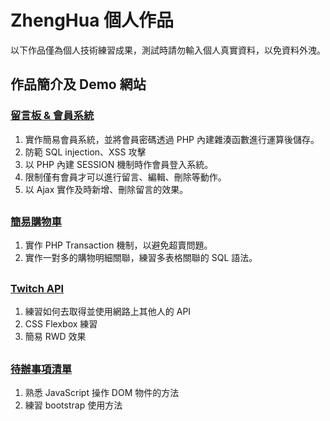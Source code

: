 # ZhengHua 個人作品

以下作品僅為個人技術練習成果，測試時請勿輸入個人真實資料，以免資料外洩。

## 作品簡介及 Demo 網站

### [留言板 & 會員系統](http://trycoding.tw/demo/userSystem)
1. 實作簡易會員系統，並將會員密碼透過 PHP 內建雜湊函數進行運算後儲存。
2. 防範 SQL injection、XSS 攻擊
3. 以 PHP 內建 SESSION 機制時作會員登入系統。
4. 限制僅有會員才可以進行留言、編輯、刪除等動作。
5. 以 Ajax 實作及時新增、刪除留言的效果。

##

### [簡易購物車](http://trycoding.tw/demo/shoppingCart)
1. 實作 PHP Transaction 機制，以避免超賣問題。
2. 實作一對多的購物明細關聯，練習多表格關聯的 SQL 語法。

##

### [Twitch API](http://trycoding.tw/demo/twitchApi)
1. 練習如何去取得並使用網路上其他人的 API
2. CSS Flexbox 練習
3. 簡易 RWD 效果

##

### [待辦事項清單](http://trycoding.tw/demo/todoList)
1. 熟悉 JavaScript 操作 DOM 物件的方法
2. 練習 bootstrap 使用方法